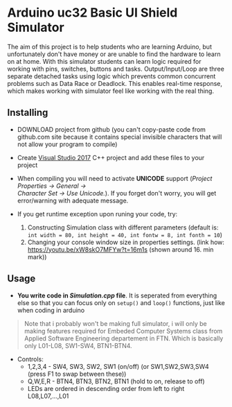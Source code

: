 # Arduino uc32 Basic UI Shield Simulator
The aim of this project is to help students who are learning Arduino, but unfortunately don't have money or are unable to find the hardware to learn on at home. With this simulator students can learn logic required for working with pins, switches, buttons and tasks. Output/Input/Loop are three separate detached tasks using logic which prevents common concurrent problems such as Data Race or Deadlock. This enables real-time response, which makes working with simulator feel like working with the real thing.

## Installing 
- DOWNLOAD project from github (you can't copy-paste code from github.com site because it contains special
invisible characters that will not allow your program to compile)

- Create [Visual Studio 2017](https://visualstudio.microsoft.com/downloads/) C++ project and add these files to your project

- When compiling you will need to activate **UNICODE** support (_Project Properties -> General -> \
Character Set -> Use Unicode._). If you forget don't worry, you will get error/warning with adequate message.

- If you get runtime exception upon runing your code, try:
	1) Constructing Simulation class with different parameters (default is: `int width = 80, int height = 40, int fontw = 8, int fonth = 10`)
	2) Changing your console window size in properties settings. (link how: https://youtu.be/xW8skO7MFYw?t=16m1s  (shown around 16. min mark)) 

## Usage
- **You write code in _Simulation.cpp_ file**. It is seperated from everything else
so that you can focus only on `setup()` and `loop()` functions, just like when coding in arduino

> Note that i probably won't be making full simulator, i will only be making features required for Embeded Computer Systems class from Applied Software Engineering departement in FTN. Which is basically only L01-L08, SW1-SW4, BTN1-BTN4. 

- Controls:
	- 1,2,3,4 - SW4, SW3, SW2, SW1 (on/off) (or SW1,SW2,SW3,SW4 (press F1 to swap between these))
	- Q,W,E,R - BTN4, BTN3, BTN2, BTN1 (hold to on, release to off)
	- LEDs are ordered in descending order from left to right L08,L07,...,L01	



